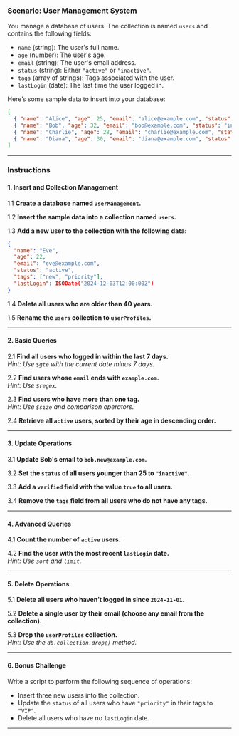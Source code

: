 ### **Scenario: User Management System**

You manage a database of users. The collection is named `users` and contains the following fields:

-   `name` (string): The user's full name.
-   `age` (number): The user's age.
-   `email` (string): The user's email address.
-   `status` (string): Either `"active"` or `"inactive"`.
-   `tags` (array of strings): Tags associated with the user.
-   `lastLogin` (date): The last time the user logged in.

Here’s some sample data to insert into your database:

```json
[
  { "name": "Alice", "age": 25, "email": "alice@example.com", "status": "active", "tags": ["new", "vip"], "lastLogin": ISODate("2024-12-01T10:00:00Z") },
  { "name": "Bob", "age": 32, "email": "bob@example.com", "status": "inactive", "tags": ["vip"], "lastLogin": ISODate("2024-11-25T09:30:00Z") },
  { "name": "Charlie", "age": 28, "email": "charlie@example.com", "status": "active", "tags": ["new"], "lastLogin": ISODate("2024-12-02T11:15:00Z") },
  { "name": "Diana", "age": 30, "email": "diana@example.com", "status": "inactive", "tags": ["priority", "vip"], "lastLogin": ISODate("2024-11-30T08:45:00Z") }
]
```

---

### **Instructions**

#### **1. Insert and Collection Management**

1.1 **Create a database named `userManagement`.**

1.2 **Insert the sample data into a collection named `users`.**

1.3 **Add a new user to the collection with the following data:**

```json
{
  "name": "Eve",
  "age": 22,
  "email": "eve@example.com",
  "status": "active",
  "tags": ["new", "priority"],
  "lastLogin": ISODate("2024-12-03T12:00:00Z")
}
```

1.4 **Delete all users who are older than 40 years.**

1.5 **Rename the `users` collection to `userProfiles`.**

---

#### **2. Basic Queries**

2.1 **Find all users who logged in within the last 7 days.**  
_Hint: Use `$gte` with the current date minus 7 days._

2.2 **Find users whose `email` ends with `example.com`.**  
_Hint: Use `$regex`._ 

2.3 **Find users who have more than one tag.**  
_Hint: Use `$size` and comparison operators._

2.4 **Retrieve all `active` users, sorted by their age in descending order.**

---

#### **3. Update Operations**

3.1 **Update Bob's email to `bob.new@example.com`.**

3.2 **Set the `status` of all users younger than 25 to `"inactive"`.**

3.3 **Add a `verified` field with the value `true` to all users.**

3.4 **Remove the `tags` field from all users who do not have any tags.**

---

#### **4. Advanced Queries**

4.1 **Count the number of `active` users.**

4.2 **Find the user with the most recent `lastLogin` date.**  
_Hint: Use `sort` and `limit`._

---

#### **5. Delete Operations**

5.1 **Delete all users who haven’t logged in since `2024-11-01`.**

5.2 **Delete a single user by their email (choose any email from the collection).**

5.3 **Drop the `userProfiles` collection.**  
_Hint: Use the `db.collection.drop()` method._

---

#### **6. Bonus Challenge**

Write a script to perform the following sequence of operations:

-   Insert three new users into the collection.
-   Update the `status` of all users who have `"priority"` in their tags to `"VIP"`.
-   Delete all users who have no `lastLogin` date.

---
